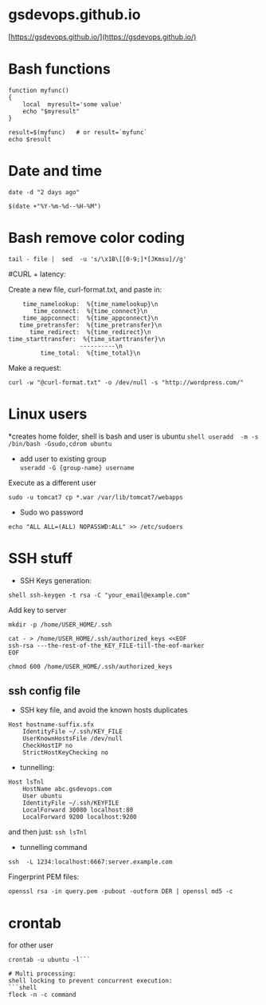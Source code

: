 # gsdevops.github.io
[https://gsdevops.github.io/](https://gsdevops.github.io/)


# Bash functions 

```shell
function myfunc() 
{ 
    local  myresult='some value' 
    echo "$myresult" 
} 
 
result=$(myfunc)   # or result=`myfunc` 
echo $result 

```

# Date and time
```shell
date -d "2 days ago" 

$(date +"%Y-%m-%d--%H-%M") 
```

# Bash remove color coding 

`tail - file |  sed  -u 's/\x1B\[[0-9;]*[JKmsu]//g'` 

#CURL + latency: 

Create a new file, curl-format.txt, and paste in: 
```
    time_namelookup:  %{time_namelookup}\n 
       time_connect:  %{time_connect}\n 
    time_appconnect:  %{time_appconnect}\n 
   time_pretransfer:  %{time_pretransfer}\n 
      time_redirect:  %{time_redirect}\n 
time_starttransfer:  %{time_starttransfer}\n 
                    ----------\n 
         time_total:  %{time_total}\n 
``` 

Make a request: 
```
curl -w "@curl-format.txt" -o /dev/null -s "http://wordpress.com/"
```
 

# Linux users 
*creates home folder, shell is bash and user is ubuntu 
```shell useradd  -m -s /bin/bash -Gsudo,cdrom ubuntu```   
* add user to existing group  
```useradd -G {group-name} username``` 

Execute as a different user 

```
sudo -u tomcat7 cp *.war /var/lib/tomcat7/webapps
```

* Sudo wo password 

```shell 
echo "ALL ALL=(ALL) NOPASSWD:ALL" >> /etc/sudoers
```  
 
 
# SSH stuff  

* SSH Keys generation: 

``` shell ssh-keygen -t rsa -C "your_email@example.com" ``` 

 

Add key to server 
```shell
mkdir -p /home/USER_HOME/.ssh 

cat - > /home/USER_HOME/.ssh/authorized_keys <<EOF 
ssh-rsa ---the-rest-of-the_KEY_FILE-till-the-eof-marker 
EOF 

chmod 600 /home/USER_HOME/.ssh/authorized_keys 
```

## ssh config file  
* SSH key file, and avoid the known hosts duplicates 
```shell 
Host hostname-suffix.sfx
    IdentityFile ~/.ssh/KEY_FILE
    UserKnownHostsFile /dev/null
    CheckHostIP no
    StrictHostKeyChecking no
```
* tunnelling:  
```shell
Host lsTnl
    HostName abc.gsdevops.com
    User ubuntu
    IdentityFile ~/.ssh/KEYFILE 
    LocalForward 30080 localhost:80
    LocalForward 9200 localhost:9200
```
and then just:
`ssh lsTnl`


* tunnelling command 

``` shell  
ssh  -L 1234:localhost:6667:server.example.com
``` 

 

Fingerprint PEM files: 

```
openssl rsa -in query.pem -pubout -outform DER | openssl md5 -c
```

# crontab
for other user
```shell
crontab -u ubuntu -l```

# Multi processing:
shell locking to prevent concurrent execution:
```shell 
flock -n -c command
```  

 

